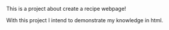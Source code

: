 This is a project about create a recipe webpage! 

With this project I intend to demonstrate my knowledge in html.